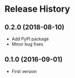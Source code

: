 # Release History

## 0.2.0 (2018-08-10)

* Add PyPI package
* Minor bug fixes

## 0.1.0 (2016-09-01)

* First version
